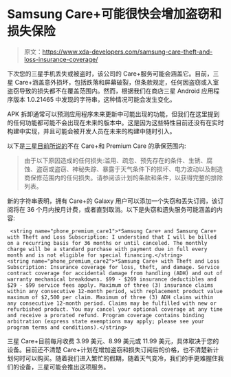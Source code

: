 # Samsung Care+可能很快会增加盗窃和损失保险

> 原文：<https://www.xda-developers.com/samsung-care-theft-and-loss-insurance-coverage/>

下次您的三星手机丢失或被盗时，该公司的 Care+服务可能会涵盖它。目前，三星 Care+涵盖意外损坏，包括跌落和屏幕破裂，但条款规定，任何因盗窃或入室盗窃导致的损失都不在覆盖范围内。然而，根据我们在商店三星 Android 应用程序版本 1.0.21465 中发现的字符串，这种情况可能会发生变化。

APK 拆卸通常可以预测应用程序未来更新中可能出现的功能，但我们在这里提到的任何功能都可能不会出现在未来的版本中。这是因为这些特性目前还没有在实时构建中实现，并且可能会被开发人员在未来的构建中随时引入。

以下是[三星目前所说的](https://shop-links.co/1722649081502254019)不在 Care+和 Premium Care 的承保范围内:

> 由于以下原因造成的任何损失:滥用、疏忽、预先存在的条件、生锈、腐蚀、盗窃或盗窃、神秘失踪、暴露于天气条件下的损坏、电力波动以及制造商保修范围内的任何损失。请参阅该计划的条款和条件，以获得完整的排除列表。

新的字符串表明，拥有 Care+的 Galaxy 用户可以添加一个失窃和丢失订阅，该订阅将在 36 个月内按月计费，或者直到取消。以下是失窃和遗失服务可能涵盖的内容:

```
 <string name="phone_premium_care1">*Samsung Care+ and Samsung Care+ with Theft and Loss Subscription: I understand that I will be billed on a recurring basis for 36 months or until canceled. The monthly charge will be a standard purchase with payment due in full every month and is not eligible for special financing.</string>
<string name="phone_premium_care2">*Samsung Care+ with Theft and Loss Subscription: Insurance coverage for loss, theft, and damage. Service contract coverage for accidental damage from handling (ADH) and out of warranty mechanical breakdowns. $99 - $269 insurance deductibles and $29 - $99 service fees apply. Maximum of three (3) insurance claims within any consecutive 12-month period, with replacement product value maximum of $2,500 per claim. Maximum of three (3) ADH claims within any consecutive 12-month period. Claims may be fulfilled with new or refurbished product. You may cancel your optional coverage at any time and receive a prorated refund. Program coverage contains binding arbitration (express state exemptions may apply; please see your program terms and conditions).</string> 
```

三星 Care+目前每月收费 3.99 美元、8.99 美元或 11.99 美元，具体取决于您的设备。目前还不清楚 Care+计划在增加盗窃和损失订阅后的价格，也不清楚新计划何时可以购买。随着我们进入繁忙的假期，随着天气变冷，我们的手更难握住我们的设备，三星可能会推出这项服务。